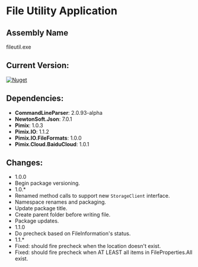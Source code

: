 File Utility Application
===

Assembly Name
---
fileutil.exe

Current Version:
---
[![Nuget](https://img.shields.io/nuget/v/Pimix.Apps.FileUtil.svg)](http://nuget.org/packages/Pimix.Apps.FileUtil)

Dependencies:
---
 - **CommandLineParser**: 2.0.93-alpha
 - **NewtonSoft.Json**: 7.0.1
 - **Pimix**: 1.0.3
 - **Pimix.IO**: 1.1.2
 - **Pimix.IO.FileFormats**: 1.0.0
 - **Pimix.Cloud.BaiduCloud**: 1.0.1

Changes:
---
 - 1.0.0
  - Begin package versioning.
 - 1.0.*
  - Renamed method calls to support new `StorageClient` interface.
  - Namespace renames and packaging.
  - Update package title.
  - Create parent folder before writing file.
  - Package updates.
 - 1.1.0
  - Do precheck based on FileInformation's status.
 - 1.1.*
  - Fixed: should fire precheck when the location doesn't exist.
  - Fixed: should fire precheck when AT LEAST all items in FileProperties.All exist.
